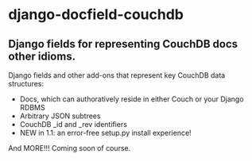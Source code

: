 django-docfield-couchdb
=======================

Django fields for representing CouchDB docs other idioms.
---------------------------------------------------------

Django fields and other add-ons that represent key CouchDB data structures:

* Docs, which can authoratively reside in either Couch or your Django RDBMS
* Arbitrary JSON subtrees
* CouchDB _id and _rev identifiers
* NEW in 1.1: an error-free setup.py install experience!

And MORE!!! Coming soon of course.
